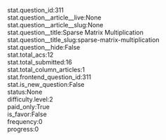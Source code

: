 stat.question_id:311  
stat.question__article__live:None  
stat.question__article__slug:None  
stat.question__title:Sparse Matrix Multiplication  
stat.question__title_slug:sparse-matrix-multiplication  
stat.question__hide:False  
stat.total_acs:12  
stat.total_submitted:16  
stat.total_column_articles:1  
stat.frontend_question_id:311  
stat.is_new_question:False  
status:None  
difficulty.level:2  
paid_only:True  
is_favor:False  
frequency:0  
progress:0  
